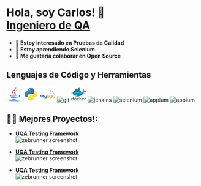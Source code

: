 


<h1>Hola, soy Carlos! 👋<br/><a href=""> Ingeniero de QA </a> </h1>

<h4>

- 👀 Estoy interesado en  Pruebas de Calidad
- 🌱 Estoy aprendiendo Selenium
- 💞️ Me gustaria colaborar en Open Source


<h2 align="left">Lenguajes de Código y Herramientas</h2>
<p align="left"> 
<img src="https://raw.githubusercontent.com/devicons/devicon/master/icons/java/java-original.svg" alt="java" width="40" height="40"/> 
<img src="https://raw.githubusercontent.com/devicons/devicon/master/icons/python/python-original.svg" alt="python" width="40" height="40"/> 
<img src="https://raw.githubusercontent.com/devicons/devicon/master/icons/mysql/mysql-original-wordmark.svg" alt="mysql" width="40" height="40"/>
<img src="https://www.vectorlogo.zone/logos/git-scm/git-scm-icon.svg" alt="git" width="40" height="40"/> 
<img src="https://raw.githubusercontent.com/devicons/devicon/master/icons/docker/docker-original-wordmark.svg" alt="docker" width="40" height="40"/>
<img src="https://www.vectorlogo.zone/logos/jenkins/jenkins-icon.svg" alt="jenkins" width="40" height="40"/> 
<img src="https://raw.githubusercontent.com/detain/svg-logos/780f25886640cef088af994181646db2f6b1a3f8/svg/selenium-logo.svg" alt="selenium" width="40" height="40"/>
<img src="https://github.com/GKARLOZ/GKARLOZ/assets/20764455/f2081aeb-f578-40e8-ae20-aba9d8562a3d" alt="appium" width="40" height="40"/>
<img src="https://github.com/GKARLOZ/GKARLOZ/assets/20764455/83e693d7-019d-41a7-9a8b-e2828c1b32c9" alt="appium" width="40" height="40"/>


</p>


<h2>👨‍💻 Mejores Proyectos!:</h2>

<ul>
  <li>
    <b><a href="">UQA Testing Framework</a></b><br>
    <img src="https://github.com/GKARLOZ/OpenWeather-Testing-Framework/assets/20764455/b2e0d3dd-c8c3-4ebb-95f2-166c4b8c45ed" alt="zebrunner screenshot" width="250" height="200"/>
  </li>
</ul>

<ul>
  <li>
    <b><a href="">UQA Testing Framework</a></b><br>
    <img src="https://github.com/GKARLOZ/OpenWeather-Testing-Framework/assets/20764455/b2e0d3dd-c8c3-4ebb-95f2-166c4b8c45ed" alt="zebrunner screenshot" width="250" height="200"/>
  </li>
</ul>

<ul>
  <li>
    <b><a href="">UQA Testing Framework</a></b><br>
    <img src="https://github.com/GKARLOZ/OpenWeather-Testing-Framework/assets/20764455/b2e0d3dd-c8c3-4ebb-95f2-166c4b8c45ed" alt="zebrunner screenshot" width="250" height="200"/>
  </li>
</ul>






  


<!---
CharlieUQA/CharlieUQA is a ✨ special ✨ repository because its `README.md` (this file) appears on your GitHub profile.
You can click the Preview link to take a look at your changes.
--->
